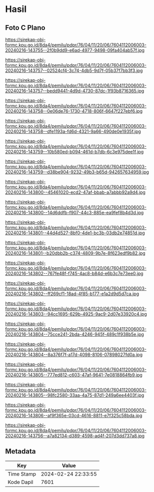 # Hasil

## Foto C Plano

https://sirekap-obj-formc.kpu.go.id/8da4/pemilu/pdpr/76/04/11/20/06/7604112006003-20240216-143755--2f0b9dd9-e6ad-4977-9498-09fa404ab57f.jpg

https://sirekap-obj-formc.kpu.go.id/8da4/pemilu/pdpr/76/04/11/20/06/7604112006003-20240216-143757--02524cf4-3c74-4db5-9d7f-05b37f7bb3f3.jpg

https://sirekap-obj-formc.kpu.go.id/8da4/pemilu/pdpr/76/04/11/20/06/7604112006003-20240216-143757--bedd9441-4d9d-4730-87dc-1f93b8716365.jpg

https://sirekap-obj-formc.kpu.go.id/8da4/pemilu/pdpr/76/04/11/20/06/7604112006003-20240216-143758--0e06de76-1730-4718-806f-6647f227ebf6.jpg

https://sirekap-obj-formc.kpu.go.id/8da4/pemilu/pdpr/76/04/11/20/06/7604112006003-20240216-143758--dfe1193a-fd6d-4321-9a66-490de0e1935f.jpg

https://sirekap-obj-formc.kpu.go.id/8da4/pemilu/pdpr/76/04/11/20/06/7604112006003-20240216-143759--10b580ed-b094-461d-b7db-6c3e975dee1f.jpg

https://sirekap-obj-formc.kpu.go.id/8da4/pemilu/pdpr/76/04/11/20/06/7604112006003-20240216-143759--d38be904-9232-49b3-b65d-942657634959.jpg

https://sirekap-obj-formc.kpu.go.id/8da4/pemilu/pdpr/76/04/11/20/06/7604112006003-20240216-143800--45461020-ecd2-47af-bbab-a7abbb92a9d4.jpg

https://sirekap-obj-formc.kpu.go.id/8da4/pemilu/pdpr/76/04/11/20/06/7604112006003-20240216-143800--14d6ddfb-f907-44c3-885e-ea9fef8b4d3d.jpg

https://sirekap-obj-formc.kpu.go.id/8da4/pemilu/pdpr/76/04/11/20/06/7604112006003-20240216-143801--44d4d527-8bf0-4de1-bc3b-03db2e74851d.jpg

https://sirekap-obj-formc.kpu.go.id/8da4/pemilu/pdpr/76/04/11/20/06/7604112006003-20240216-143801--b20dbb2b-c374-4809-9b7e-8f623edf9b82.jpg

https://sirekap-obj-formc.kpu.go.id/8da4/pemilu/pdpr/76/04/11/20/06/7604112006003-20240216-143802--767fe48f-f745-4ac8-b84d-e6b3c7e73ee0.jpg

https://sirekap-obj-formc.kpu.go.id/8da4/pemilu/pdpr/76/04/11/20/06/7604112006003-20240216-143802--ff269cf1-18ad-4f85-b177-e1a2d9d5d7ca.jpg

https://sirekap-obj-formc.kpu.go.id/8da4/pemilu/pdpr/76/04/11/20/06/7604112006003-20240216-143803--94cc1695-629b-4925-9ac9-2d07e33920c4.jpg

https://sirekap-obj-formc.kpu.go.id/8da4/pemilu/pdpr/76/04/11/20/06/7604112006003-20240216-143804--75cce241-2bda-4246-945f-489c1f938b5e.jpg

https://sirekap-obj-formc.kpu.go.id/8da4/pemilu/pdpr/76/04/11/20/06/7604112006003-20240216-143804--8a376f7f-a17d-4098-8106-07898027fd0a.jpg

https://sirekap-obj-formc.kpu.go.id/8da4/pemilu/pdpr/76/04/11/20/06/7604112006003-20240216-143805--777ed812-c603-47af-9641-7e0818864fb9.jpg

https://sirekap-obj-formc.kpu.go.id/8da4/pemilu/pdpr/76/04/11/20/06/7604112006003-20240216-143805--98fc2580-33aa-4a75-87d1-249a6ee4403f.jpg

https://sirekap-obj-formc.kpu.go.id/8da4/pemilu/pdpr/76/04/11/20/06/7604112006003-20240216-143806--af9f365e-03cd-4616-8811-e7f325c58bda.jpg

https://sirekap-obj-formc.kpu.go.id/8da4/pemilu/pdpr/76/04/11/20/06/7604112006003-20240216-143756--a7a82134-d389-4598-ad4f-207d3dd737a8.jpg


## Metadata

| Key        | Value               |
| ---------- | ------------------- |
| Time Stamp | 2024-02-24 22:33:55 |
| Kode Dapil | 7601                |



